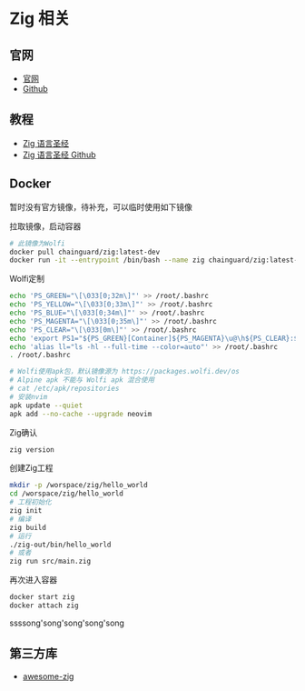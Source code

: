 # Zig 相关

## 官网
- [官网](https://ziglang.org/zh/)
- [Github](https://github.com/ziglang/zig)

## 教程
- [Zig 语言圣经](https://course.ziglang.cc/)
- [Zig 语言圣经 Github](https://github.com/zigcc/zig-course)

## Docker
暂时没有官方镜像，待补充，可以临时使用如下镜像

拉取镜像，启动容器
```bash
# 此镜像为Wolfi
docker pull chainguard/zig:latest-dev
docker run -it --entrypoint /bin/bash --name zig chainguard/zig:latest-dev
```

Wolfi定制
```bash
echo 'PS_GREEN="\[\033[0;32m\]"' >> /root/.bashrc
echo 'PS_YELLOW="\[\033[0;33m\]"' >> /root/.bashrc
echo 'PS_BLUE="\[\033[0;34m\]"' >> /root/.bashrc
echo 'PS_MAGENTA="\[\033[0;35m\]"' >> /root/.bashrc
echo 'PS_CLEAR="\[\033[0m\]"' >> /root/.bashrc
echo 'export PS1="${PS_GREEN}[Container]${PS_MAGENTA}\u@\h${PS_CLEAR}:${PS_YELLOW}\w${PS_CLEAR}\n${PS_BLUE}\$ ${PS_CLEAR}"' >> /root/.bashrc
echo 'alias ll="ls -hl --full-time --color=auto"' >> /root/.bashrc
. /root/.bashrc

# Wolfi使用apk包，默认镜像源为 https://packages.wolfi.dev/os
# Alpine apk 不能与 Wolfi apk 混合使用
# cat /etc/apk/repositories
# 安装nvim
apk update --quiet
apk add --no-cache --upgrade neovim
```

Zig确认
```bash
zig version
```

创建Zig工程
```bash
mkdir -p /worspace/zig/hello_world
cd /worspace/zig/hello_world
# 工程初始化
zig init
# 编译
zig build
# 运行
./zig-out/bin/hello_world
# 或者
zig run src/main.zig
```

再次进入容器
```bash
docker start zig
docker attach zig
```
ssssong'song'song'song'song
## 第三方库

- [awesome-zig](https://github.com/zigcc/awesome-zig)

